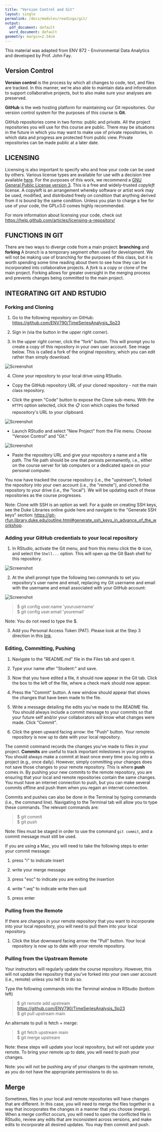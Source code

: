 ```yaml
---
title: "Version Control and Git"
layout: single
permalink: /docs/modules/readings/git/
output:
  pdf_document: default
  word_document: default
geometry: margin=2.54cm
---
```


This material was adapted from ENV 872 - Environmental Data Analytics and developed by Prof. John Fay.

## Version Control

**Version control** is the process by which all changes to code, text, and files are tracked. In this manner, we're also able to maintain data and information to support collaborative projects, but to also make sure your analyses are preserved.

**GitHub** is the web hosting platform for maintaining our Git repositories. Our version control system for the purposes of this course is **Git**. 

GitHub repositories come in two forms: public and private. All the project repositories you will use for this course are public. There may be situations in the future in which you may want to make use of private repositories, in which data and progress are protected from public view. Private repositories can be made public at a later date.

## LICENSING

Licensing is also important to specify who and how your code can be used by others. Various license types are available for use with a decision tree available [here](https://choosealicense.com/). For the purposes of this work, we recommend a [GNU General Public License version 3](https://choosealicense.com/licenses/gpl-3.0/). This is a free and widely-trusted *copyleft* license. A copyleft is an arrangement whereby software or artist work may be used, modified, and distributed freely on condition that anything derived from it is bound by the same condition. Unless you plan to charge a fee for use of your code, the GPLv3.0 comes highly recommended.

For more information about licensing your code, check out https://help.github.com/articles/licensing-a-repository/

## FUNCTIONS IN GIT

There are two ways to diverge code from a main project: **branching** and **forking**
A *branch* is a temporary segment often used for development. We will not be making use of branching for the purposes of this class, but it is worth spending some time reading about them to see how they can be incorporated into collaborative projects. 
A *fork* is a copy or clone of the main project. Forking allows for greater oversight in the merging process and prevents changes being committed to the main project.  

## INTEGRATING GIT AND RSTUDIO

### Forking and Cloning 

1. Go to the following repository on GitHub: https://github.com/ENV790/TimeSeriesAnalysis_Sp23

2. Sign in (via the button in the upper right corner). 

3. In the upper right corner, click the "fork" button. This will prompt you to create a copy of this repository in your own user account. See image below. This is called a fork of the original repository, which you can edit rather than simply download. 

![Screenshot](/docs/assets/git-fork.jpeg)

4. Clone your repository to your local drive using RStudio. <br>

 * Copy the GitHub repository URL of your cloned repository - not the main class repository. <br>

 * Click the green "Code" button to expose the Clone sub-menu. With the `HTTPS` option selected, click the :clipboard: icon which copies the forked repsository's URL to your clipboard. <br>

 ![Screenshot](/docs/assets/git-clone.jpeg)

 * Launch RStudio and select "New Project" from the File menu. Choose "Version Control" and "Git." <br>

 ![Screenshot](/docs/assets/R-newproj.jpeg)

 * Paste the repository URL and give your repository a name and a file path. The file path should be one that persists permanently, i.e., either on the course server for lab computers or a dedicated space on your personal computer. <br>

You now have tracked the course repository (i.e., the "upstream"), forked the repository into your own account (i.e., the "remote"), and cloned the repository to your drive (i.e., the "local"). We will be updating each of these repositories as the course progresses. <br>

Note: Clone with SSH is an option as well. For a guide on creating SSH keys, see the Duke Libraries online guide here and navigate to the "Generate SSH keys" section:  https://git-rfun.library.duke.edu/outline.html#generate_ssh_keys_in_advance_of_the_workshop. <br>

### Adding your GitHub credentials to your local repository

1. In RStudio, activate the Git menu, and from this menu click the :gear: icon, and select the `Shell...` option. This will open up the Git Bash shell for this repository. <br> 

![Screenshot](/docs/assets/R-git-shell.jpeg)


2. At the shell prompt type the following two commands to set you repository's user name and email, replacing my Git username and email with the username and email associated with your GitHub account: <br>

![Screenshot](/docs/assets/R-terminal.jpeg)

> $ git config user.name 'yourusername' <br> 
> $ git config user.email 'youremail' <br>

Note: You do not need to type the $.


3. Add you Personal Access Token (PAT). Please look at the Step 3 direction in this [link](https://env872.github.io/setup/github.html).

### Editing, Committing, Pushing

1. Navigate to the "README.md" file in the Files tab and open it. <br>

2. Type your name after "Student:" and save. <br>

3. Now that you have edited a file, it should now appear in the Git tab. Click the box to the left of the file, where a check mark should now appear. <br>

4. Press the "Commit" button. A new window should appear that shows the changes that have been made to the file. <br> 

5. Write a message detailing the edits you've made to the README file. You should always include a commit message to your commits so that your future self and/or your collaborators will know what changes were made. Click "Commit".

6. Click the green upward facing arrow: the "Push" button. Your remote repository is now up to date with your local repository. 

The commit command records the changes you've made to files in your project. **Commits** are useful to track important milestones in your progress. You should always make a commit at least once every time you log onto a project (e.g., once daily). However, simply committing your changes does not save those changes to your remote repository. This is where **push** comes in. By pushing your new commits to the remote repository, you are ensuring that your local and remote repositories contain the same changes. You must have an internet connection to push, but you can make several commits offline and push them when you regain an internet connection.

Commits and pushes can also be done in the Terminal by typing commands (i.e., the command line). Navigating to the Terminal tab will allow you to type these commands. The relevant commands are: 

> $ git commit <br>
> $ git push

Note: files must be staged in order to use the command `git commit`, and a commit message must still be used.

If you are using a Mac, you will need to take the following steps to enter your commit message: 

1. press "i" to indicate insert

2. write your merge message

3. press "esc" to indicate you are exiting the insertion

4. write ":wq" to indicate write then quit

5. press enter

### Pulling from the Remote

If there are changes in your remote repository that you want to incorporate into your local repository, you will need to pull them into your local repository. 

1. Click the blue downward facing arrow: the "Pull" button. Your local repository is now up to date with your remote repository. 

### Pulling from the Upstream Remote

Your instructors will regularly update the course repository. However, this will not update the repository that you've forked into your own user account (i.e., remote) unless you tell it to do so. <br>

Type the following commands into the Terminal window in RStudio (bottom left) <br>

> $ git remote add upstream https://github.com/ENV790/TimeSeriesAnalysis_Sp23<br>
> $ git pull upstream main<br>

An alternate to pull is fetch + merge: <br>

> $ git fetch upstream main <br>
> $ git merge upstream <br>

Note: these steps will update your local repository, but will not update your remote. To bring your remote up to date, you will need to push your changes. <br>

Note: you will not be pushing any of your changes to the upstream remote, as you do not have the appropriate permissions to do so. <br>

## Merge

Sometimes, files in your local and remote repositories will have changes that are different. In this case, you will need to merge the files together in a way that incorporates the changes in a manner that you choose (merge). When a merge conflict occurs, you will need to open the conflicted file in RStudio, review any edits that are inconsistent across versions, and make edits to incorporate all desired updates. You may then commit and push. <br>


